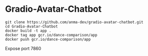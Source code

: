 # Gradio-Avatar-Chatbot

```
git clone https://github.com/anma-dev/gradio-avatar-chatbot.git
cd Gradio-Avatar-Chatbot
docker build -t app .
docker tag app gcr.io/dance-comparison/app
docker push gcr.io/dance-comparison/app
```

Expose port 7860
